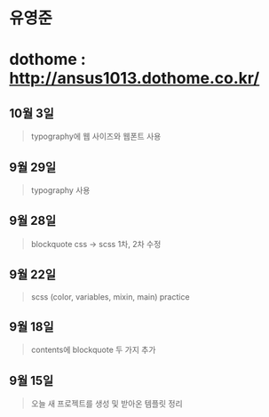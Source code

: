 # 유영준

# dothome : http://ansus1013.dothome.co.kr/

## 10월 3일
> typography에 웹 사이즈와 웹폰트 사용

## 9월 29일
> typography 사용

## 9월 28일
> blockquote css -> scss 1차, 2차 수정

## 9월 22일
> scss (color, variables, mixin, main) practice

## 9월 18일
> contents에 blockquote 두 가지 추가 <br>

## 9월 15일
> 오늘 새 프로젝트를 생성 및 받아온 템플릿 정리 <br>